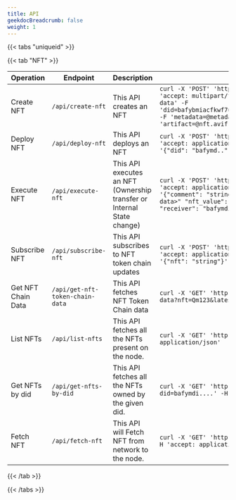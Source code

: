 ```yaml
---
title: API
geekdocBreadcrumb: false
weight: 1
---
```


{{< tabs "uniqueid" >}}

{{< tab "NFT" >}}

| Operation |  Endpoint | Description | Sample Request |
|------------------|---------------|-------------|-------|
| Create NFT | `/api/create-nft` | This API creates an NFT | ```curl -X 'POST' 'http://localhost:20004/api/create-nft' -H 'accept: multipart/form-data' -H 'Content-Type: multipart/form-data' -F 'did=bafybmiacfkwf7uzhfmm6cnhh5fc5xqvwvzai6xvezaop4danm5tbfdu6ri' -F 'metadata=@metadata.json;type=application/json' -F 'artifact=@nft.avif;type=image/avif'```|
| Deploy NFT | `/api/deploy-nft` | This API deploys an NFT | ```curl -X 'POST' 'http://localhost:20004/api/deploy-nft' -H 'accept: application/json' -H 'Content-Type: application/json' -d '{"did": "bafymd..", "nft": "Qm..", "quorum_type": 2}'``` |
| Execute NFT | `/api/execute-nft` | This API executes an NFT (Ownership transfer or Internal State change)  | ```curl -X 'POST' 'http://localhost:20004/api/execute-nft' -H 'accept: application/json' -H 'Content-Type: application/json' -d '{"comment": "string", "nft": "string", "nft_data": "<any string data>" "nft_value": 10, "owner": "bafymdi..", "quorum_type": 2, "receiver": "bafymdi.."}'``` |
| Subscribe NFT | `/api/subscribe-nft` | This API subscribes to NFT token chain updates | ```curl -X 'POST' 'http://localhost:20004/api/subscribe-nft' -H 'accept: application/json' -H 'Content-Type: application/json' -d '{"nft": "string"}'``` |
| Get NFT Chain Data | `/api/get-nft-token-chain-data` | This API fetches NFT Token Chain data | ```curl -X 'GET' 'http://localhost:20004/api/get-nft-token-chain-data?nft=Qm123&latest=false' -H 'accept: application/json'``` |
| List NFTs | `/api/list-nfts` | This API fetches all the NFTs present on the node. | ```curl -X 'GET' 'http://localhost:20004/api/list-nfts' -H 'accept: application/json'``` |
| Get NFTs by did | `/api/get-nfts-by-did` | This API fetches all the NFTs owned by the given did. | ```curl -X 'GET' 'http://localhost:20004/api/get-nfts-by-did?did=bafymdi....' -H 'accept: application/json'``` |
| Fetch NFT | `/api/fetch-nft` | This API will Fetch NFT from network to the node. | ```curl -X 'GET' 'http://localhost:20004/api/fetch-nft?nft=Qm1234' -H 'accept: application/json'``` |

{{< /tab >}}

{{< /tabs >}}